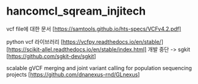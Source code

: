 # hancomcl_sqream_injitech

vcf file에 대한 문서 [https://samtools.github.io/hts-specs/VCFv4.2.pdf]

python vcf 라이브러리
[https://vcfpy.readthedocs.io/en/stable/]
[https://scikit-allel.readthedocs.io/en/stable/index.html] 개발 중단 -> sgkit
[https://github.com/sgkit-dev/sgkit]

scalable gVCF merging and joint variant calling for population sequencing projects [https://github.com/dnanexus-rnd/GLnexus]